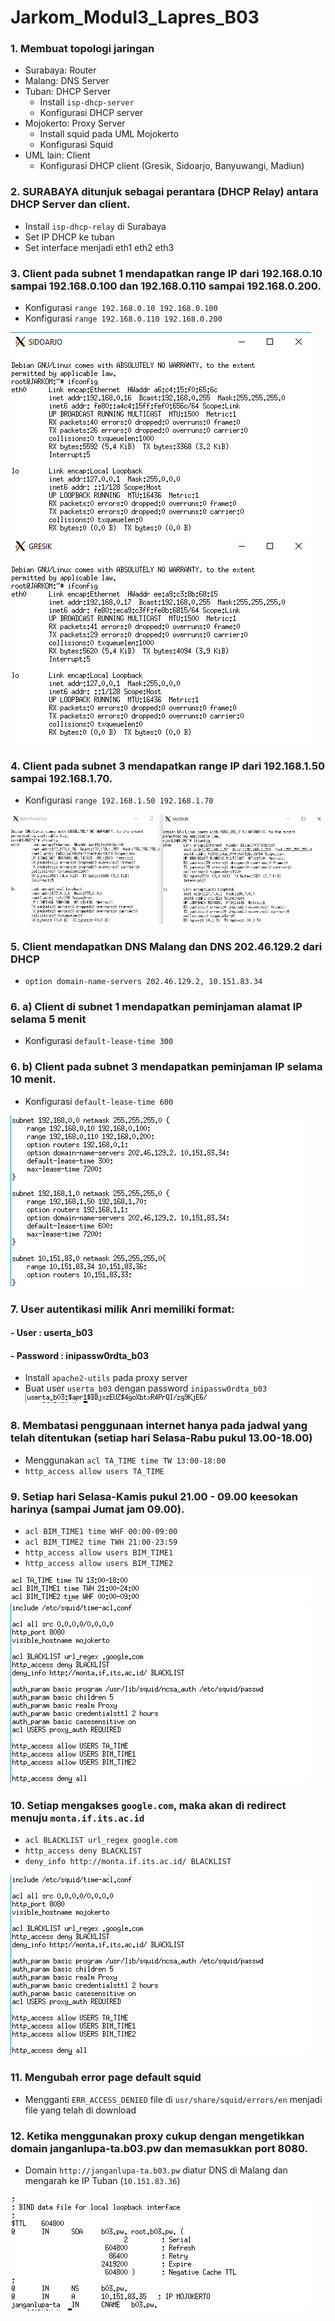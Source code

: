 # Jarkom_Modul3_Lapres_B03


### 1. Membuat topologi jaringan 
- Surabaya: Router
- Malang: DNS Server
- Tuban: DHCP Server
  - Install `isp-dhcp-server`
  - Konfigurasi DHCP server 
- Mojokerto: Proxy Server
  - Install squid pada UML Mojokerto
  - Konfigurasi Squid
- UML lain: Client 
  - Konfigurasi DHCP client (Gresik, Sidoarjo, Banyuwangi, Madiun)


### 2. SURABAYA ditunjuk sebagai perantara (DHCP Relay) antara DHCP Server dan client.
- Install `isp-dhcp-relay` di Surabaya
- Set IP DHCP ke tuban
- Set interface menjadi eth1 eth2 eth3


### 3. Client pada subnet 1 mendapatkan range IP dari 192.168.0.10 sampai 192.168.0.100 dan 192.168.0.110 sampai 192.168.0.200.
- Konfigurasi `range 192.168.0.10 192.168.0.100`
- Konfigurasi `range 192.168.0.110 192.168.0.200`

![3](modul3/3a.PNG)
![3](modul3/3b.PNG)

### 4. Client pada subnet 3 mendapatkan range IP dari 192.168.1.50 sampai 192.168.1.70.
- Konfigurasi `range 192.168.1.50 192.168.1.70`

![4](modul3/4.PNG)

### 5. Client mendapatkan DNS Malang dan DNS 202.46.129.2 dari DHCP 
- `option domain-name-servers 202.46.129.2, 10.151.83.34`


### 6. a) Client di subnet 1 mendapatkan peminjaman alamat IP selama 5 menit
- Konfigurasi `default-lease-time 300`



### 6. b) Client pada subnet 3 mendapatkan peminjaman IP selama 10 menit.
- Konfigurasi `default-lease-time 600`

![5-6](modul3/5.PNG)


### 7. User autentikasi milik Anri memiliki format:
#### - User : userta_b03
#### - Password : inipassw0rdta_b03

- Install `apache2-utils` pada proxy server
- Buat user `userta_b03` dengan password `inipassw0rdta_b03`
![7](modul3/7.PNG)

### 8. Membatasi penggunaan internet hanya pada jadwal yang telah ditentukan (setiap hari Selasa-Rabu pukul 13.00-18.00)
- Menggunakan `acl TA_TIME time TW 13:00-18:00`
- `http_access allow users TA_TIME`

### 9. Setiap hari Selasa-Kamis pukul 21.00 - 09.00 keesokan harinya (sampai Jumat jam 09.00).
- `acl BIM_TIME1 time WHF 00:00-09:00`
- `acl BIM_TIME2 time TWH 21:00-23:59`
- `http_access allow users BIM_TIME1`
- `http_access allow users BIM_TIME2`

![8-9](modul3/8.PNG)
![8-9](modul3/10.PNG)

### 10. Setiap mengakses `google.com`, maka akan di redirect menuju `monta.if.its.ac.id`
- `acl BLACKLIST url_regex google.com`
- `http_access deny BLACKLIST`
- `deny_info http://monta.if.its.ac.id/ BLACKLIST`

![10](modul3/10.PNG)


### 11. Mengubah error page default squid
- Mengganti `ERR_ACCESS_DENIED` file di `usr/share/squid/errors/en` menjadi file yang telah di download


### 12. Ketika menggunakan proxy cukup dengan mengetikkan domain janganlupa-ta.b03.pw dan memasukkan port 8080.
- Domain `http://janganlupa-ta.b03.pw` diatur DNS di Malang dan mengarah ke IP Tuban (`10.151.83.36`)

![12](modul3/12.PNG)
